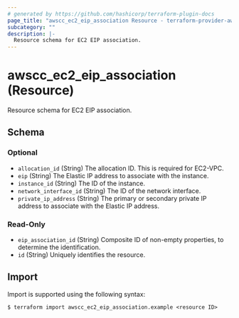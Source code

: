```yaml
---
# generated by https://github.com/hashicorp/terraform-plugin-docs
page_title: "awscc_ec2_eip_association Resource - terraform-provider-awscc"
subcategory: ""
description: |-
  Resource schema for EC2 EIP association.
---
```


# awscc_ec2_eip_association (Resource)

Resource schema for EC2 EIP association.



<!-- schema generated by tfplugindocs -->
## Schema

### Optional

- `allocation_id` (String) The allocation ID. This is required for EC2-VPC.
- `eip` (String) The Elastic IP address to associate with the instance.
- `instance_id` (String) The ID of the instance.
- `network_interface_id` (String) The ID of the network interface.
- `private_ip_address` (String) The primary or secondary private IP address to associate with the Elastic IP address.

### Read-Only

- `eip_association_id` (String) Composite ID of non-empty properties, to determine the identification.
- `id` (String) Uniquely identifies the resource.

## Import

Import is supported using the following syntax:

```shell
$ terraform import awscc_ec2_eip_association.example <resource ID>
```

